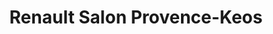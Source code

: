 ---
title: "Renault Salon Provence-Keos"
url: /salon-de-provence/renault-salon-provence-keos/
shop: Autohaus
---